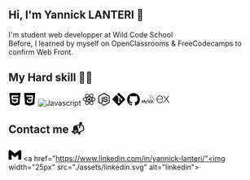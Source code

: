 <!-- <h1 align="center">
  <img src="" alt="Yannick LANTERI" />
</h1> -->

## Hi, I'm Yannick LANTERI 👋

I'm student web developper at Wild Code School</br>
Before, I learned by myself on OpenClassrooms & FreeCodecamps to confirm Web Front.

## My Hard skill 👨‍💻

<img width="25px" src="./assets/html5.svg" alt="HTML5">
<img width="25px" src="./assets/css3.svg" alt="CSS3">
<img width="25px" src="./asstes/javascript.svg" alt="Javascript">
<img width="25px" src="./assets/react.svg" alt="react">
<img width="25px" src="./assets/nodedotjs.svg" alt="node">
<img width="25px" src="./assets/git.svg" alt="git">
<img width="25px" src="./assets/github.svg" alt="gihub">
<img width="25px" src="./assets/mysql.svg" alt="mysql">
<img width="25px" src="./assets/express.svg" alt="express">

## Contact me 📬

<a href="mailto:ylanteri2@gmail.com"><img width="25px" src="./assets/gmail.svg" alt="gmail"></img></a>
<a href="https://www.linkedin.com/in/yannick-lanteri/"<img width="25px" src="./assets/linkedin.svg" alt="linkedin"></img></a>